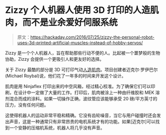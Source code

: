 # Zizzy 个人机器人使用 3D 打印的人造肌肉，而不是业余爱好伺服系统

> 原文：<https://hackaday.com/2016/07/25/zizzy-the-personal-robot-uses-3d-printed-artificial-muscles-instead-of-hobby-servos/>

Zizzy 是一个个人机器人，旨在帮助那些行动不便的人。比起被一个噩梦般的生物协助，Zizzy 会提供一个更吸引人和更友好的选择。

关于 Zizzy 最酷的部分是 3D 可打印气动[人造肌肉](http://hackaday.com/2016/06/06/artificial-muscles-to-bring-relief-to-robotic-tenseness/)。项目创建者迈克尔·罗伊巴尔(Michael Roybal)说，他们花了一年多的时间来开发这个设计。

肌肉是用 Ninjaflex 打印出来的中空风箱，经过精心校准。为了确保它们可以印刷，在设计中一定做了大量的工作。打印后，肌肉被涂上一种由纤维胶和 MEK 溶剂混合而成的涂料。如果一切操作正确，波纹管应该能够承受 20 磅/平方英寸的压力，没有任何问题。

这使得机器人的运动非常平稳和精确。它没有齿轮噪音，当它与用户碰撞时还会发出声音，这是一种通常只有非常昂贵的电机系统才有的功能。如果[迈克尔]可以找到一个安静的压缩机系统，机器人将几乎没有声音。